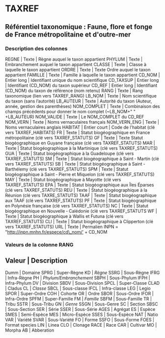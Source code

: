 TAXREF
======

## Référentiel taxonomique : Faune, flore et fonge de France métropolitaine et d'outre-mer

### Description des colonnes

REGNE | Texte | Règne auquel le taxon appartient 
PHYLUM | Texte | Embranchement auquel le taxon appartient 
CLASSE | Texte | Classe à laquelle le taxon appartient
ORDRE | Texte | Texte Ordre auquel le taxon appartient
FAMILLE | Texte | Famille à laquelle le taxon appartient
CD\_NOM | Entier long | Identifiant unique du nom scientifique
CD\_TAXSUP | Entier long | Identifiant (CD\_NOM) du taxon supérieur
CD\_REF | Entier long | Identifiant (CD\_NOM) du taxon de référence (nom retenu)
RANG | Texte | Rang taxonomique (lien vers TAXREF\_RANG)
LB\_NOM | Texte | Nom scientifique du taxon (sans l’autorité)
LB\_AUTEUR | Texte | Autorité du taxon (Auteur, année, gestion des parenthèses)
NOM\_COMPLET | Texte | Combinaison des champs précédents pour donner le nom complet (~LB\_NOM+" " +LB\_AUTEUR)
NOM\_VALIDE | Texte | Le NOM\_COMPLET du CD\_REF 
NOM\_VERN | Texte | Noms vernaculaires français 
NOM\_VERN\_ENG | Texte | Noms vernaculaires anglais
HABITAT | Entier court | Code de l'habitat (clé vers TAXREF\_HABITATS)
FR | Texte | Statut biogéographique en France métropolitaine (clé vers TAXREF\_STATUTS)
GF | Texte | Texte Statut biogéographique en Guyane française (clé vers TAXREF\_STATUTS)
MAR | Texte | Statut biogéographique à la Martinique (clé vers TAXREF\_STATUTS)
GUA | Texte | Statut biogéographique à la Guadeloupe (clé vers TAXREF\_STATUTS)
SM | Texte | Statut biogéographique à Saint ‐ Martin (clé vers TAXREF\_STATUTS)
SB | Texte | Statut biogéographique à Saint ‐ Barthélemy (clé vers TAXREF\_STATUTS) 
SPM | Texte | Statut biogéographique à Saint ‐ Pierre et Miquelon (clé vers TAXREF\_STATUTS)
MAY | Texte | Statut biogéographique à Mayotte (clé vers TAXREF\_STATUTS)
EPA | Texte | Statut biogéographique aux Îles Éparses (clé vers TAXREF\_STATUTS)
REU | Texte | Statut biogéographique à la Réunion (clé vers TAXRE\_STATUTS)
TAAF | Texte | Statut biogéographique aux TAAF (clé vers TAXREF\_STATUTS) 
PF | Texte | Statut biogéographique en Polynésie française (clé vers TAXREF\_STATUTS)
NC | Texte | Statut biogéographique en Nouvelle ‐ Calédonie (clé vers TAXREF\_STATUTS
WF | Texte | Statut biogéographique à Wallis et Futuna (clé vers TAXREF\_STATUTS) 
CLI | Texte | Statut biogéographique à Clipperton (clé vers TAXREF\_STATUTS)
URL | Texte | Permalien INPN = "http://inpn.mnhn.fr/espece/cd\_nom/’ + CD\_NOM

### Valeurs de la colonne RANG

Valeur | Description
--------------
Dumm | Domaine
SPRG | Super-Règne
KD | _Règne_
SSRG | Sous-Règne
IFRG | Infra-Règne
PH | _Phylum/Embranchement_
SBPH | Sous-Phylum
IFPH | Infra-Phylum
DV | Division
SBDV | Sous-Division
SPCL | Super-Classe
CLAD | Cladus
CL | _Classe_
SBCL | Sous-classe
IFCL | Infra-classe
LEG | Legio
SPOR | Super-Ordre
COH | Cohorte
OR | Ordre
SBOR | Sous-Ordre
IFOR | Infra-Ordre
SPFM | Super-Famille
FM | _Famille_
SBFM | Sous-Famille
TR | Tribu
SSTR | Sous-Tribu
GN | _Genre_
SSGN | Sous-Genre
SC | Section
SBSC | Sous-Section
SER | Série
SSER | Sous-Série
AGES | Agrégat
ES | Espèce
SMES | Semi-Espèce
MES | Micro-Espèce
SSES | Sous-Espèce
NAT | Natio
VAR | Variété
SVAR | Sous-Variété
FO | Forme
SSFO | Sous-Forme
FOES | Format species
LIN | Linea
CLO | Clonage
RACE | Race
CAR | Cultivar
MO | Morpha
AB | Abberation
